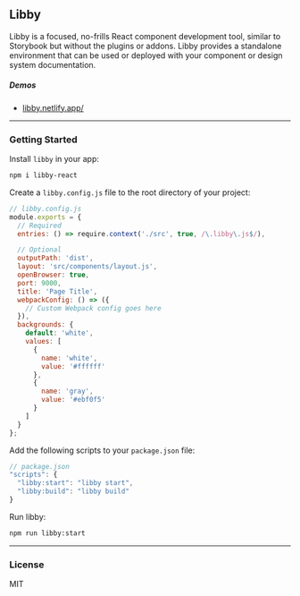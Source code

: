 ## Libby

Libby is a focused, no-frills React component development tool, similar to Storybook but without the plugins or addons. Libby provides a standalone environment that can be used or deployed with your component or design system documentation.

##### Demos
- [libby.netlify.app/](https://libby.netlify.app/)

---

### Getting Started

Install `libby` in your app:

```bash
npm i libby-react
```

Create a `libby.config.js` file to the root directory of your project:

```js
// libby.config.js
module.exports = {
  // Required
  entries: () => require.context('./src', true, /\.libby\.js$/),

  // Optional
  outputPath: 'dist',
  layout: 'src/components/layout.js',
  openBrowser: true,
  port: 9000,
  title: 'Page Title',
  webpackConfig: () => ({
    // Custom Webpack config goes here
  }),
  backgrounds: {
    default: 'white',
    values: [
      {
        name: 'white',
        value: '#ffffff'
      },
      {
        name: 'gray',
        value: '#ebf0f5'
      }
    ]
  }
};
```

Add the following scripts to your `package.json` file:

```js
// package.json
"scripts": {
  "libby:start": "libby start",
  "libby:build": "libby build"
}
```

Run libby:

```bash
npm run libby:start
```

---

### License

MIT
